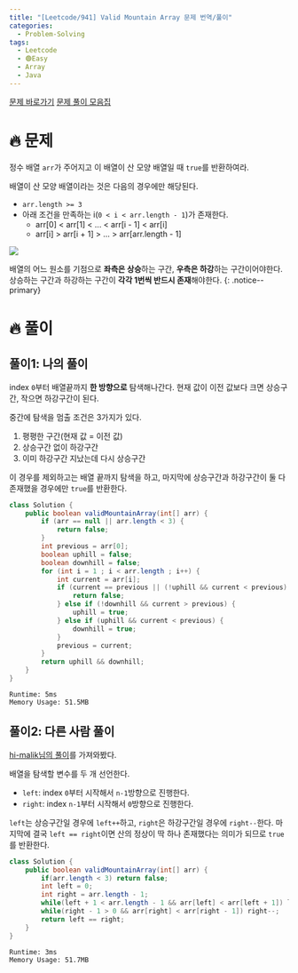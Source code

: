 ```yaml
---
title: "[Leetcode/941] Valid Mountain Array 문제 번역/풀이"
categories:
  - Problem-Solving
tags:
  - Leetcode
  - 🟢Easy
  - Array
  - Java
---
```


<a href="https://leetcode.com/problems/valid-mountain-array" class="btn btn--primary"> 문제 바로가기</a> <a href="https://github.com/dev-ujin/java-problem-solving" class="btn btn--github"><i class="fab fa-github"></i> 문제 풀이 모음집</a>

# 🔥 문제
정수 배열 `arr`가 주어지고 이 배열이 산 모양 배열일 때 `true`를 반환하여라.

배열이 산 모양 배열이라는 것은 다음의 경우에만 해당된다.
- `arr.length >= 3`
- 아래 조건을 만족하는 i(`0 < i < arr.length - 1`)가 존재한다.
  - arr[0] < arr[1] < ... < arr[i - 1] < arr[i]
  - arr[i] > arr[i + 1] > ... > arr[arr.length - 1]

![](https://assets.leetcode.com/uploads/2019/10/20/hint_valid_mountain_array.png)

배열의 어느 원소를 기점으로 **좌측은 상승**하는 구간, **우측은 하강**하는 구간이어야한다. 상승하는 구간과 하강하는 구간이 **각각 1번씩 반드시 존재**해야한다.
{: .notice--primary}

# 🔥 풀이
## 풀이1: 나의 풀이
index `0`부터 배열끝까지 **한 방향으로** 탐색해나간다. 현재 값이 이전 값보다 크면 상승구간, 작으면 하강구간이 된다. 

중간에 탐색을 멈출 조건은 3가지가 있다. 
1. 평평한 구간(현재 값 = 이전 값)
2. 상승구간 없이 하강구간
3. 이미 하강구간 지났는데 다시 상승구간

이 경우를 제외하고는 배열 끝까지 탐색을 하고, 마지막에 상승구간과 하강구간이 둘 다 존재했을 경우에만 `true`를 반환한다.

```java
class Solution {
    public boolean validMountainArray(int[] arr) {
        if (arr == null || arr.length < 3) {
            return false;
        }
        int previous = arr[0];
        boolean uphill = false;
        boolean downhill = false;
        for (int i = 1 ; i < arr.length ; i++) {
            int current = arr[i];
            if (current == previous || (!uphill && current < previous) || (downhill && current > previous)) {
                return false;
            } else if (!downhill && current > previous) {
                uphill = true;
            } else if (uphill && current < previous) {
                downhill = true;
            }
            previous = current;
        }
        return uphill && downhill;
    }
}
```
```
Runtime: 5ms
Memory Usage: 51.5MB
```

## 풀이2: 다른 사람 풀이
[hi-malik님의 풀이](https://leetcode.com/problems/valid-mountain-array/discuss/1717377/JavaC%2B%2BPython-EASY-to-go-through-solution-and-EXPLANATION)를 가져와봤다.

배열을 탐색할 변수를 두 개 선언한다.
- `left`: index `0`부터 시작해서 `n-1`방향으로 진행한다.
- `right`: index `n-1`부터 시작해서 `0`방향으로 진행한다.

`left`는 상승구간일 경우에 `left++`하고, `right`은 하강구간일 경우에 `right--`한다. 마지막에 결국 `left == right`이면 산의 정상이 딱 하나 존재했다는 의미가 되므로 `true`를 반환한다.

```java
class Solution {
    public boolean validMountainArray(int[] arr) {
        if(arr.length < 3) return false;
        int left = 0;
        int right = arr.length - 1;
        while(left + 1 < arr.length - 1 && arr[left] < arr[left + 1]) left++;
        while(right - 1 > 0 && arr[right] < arr[right - 1]) right--;
        return left == right;
    }
}
```
```
Runtime: 3ms
Memory Usage: 51.7MB
```
